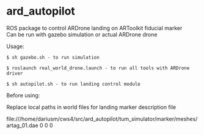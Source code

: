 # ard_autopilot

  ROS package to control ARDrone landing on ARToolkit fiducial marker  
  Can be run with gazebo simulation or actual ARDrone drone  

Usage:

    $ sh gazebo.sh - to run simulation
    
    $ roslaunch real_world_drone.launch - to run all tools with ARDrone driver
    
    $ sh autopilot.sh - to run landing control module

Before using:

Replace local paths in world files for landing marker description file

  <geometry>
    <mesh>
      <uri>file:///home/dariusm/cws4/src/ard_autopilot/tum_simulator/marker/meshes/artag_01.dae</uri>
      <scale>0 0 0</scale>
    </mesh>
  </geometry>
    
    
